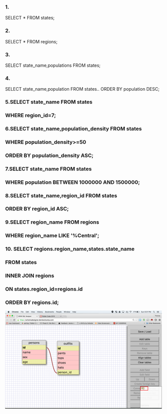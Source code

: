 ### 1.
SELECT * FROM states;
### 2.
SELECT * FROM regions;
### 3.
SELECT state_name,populations FROM states;
### 4.
SELECT state_name,population FROM states..
ORDER BY population DESC;
### 5.SELECT state_name FROM states
###   WHERE region_id=7;
### 6.SELECT state_name,population_density FROM states
###   WHERE population_density>=50
###   ORDER BY population_density ASC;
### 7.SELECT state_name FROM states
###   WHERE population BETWEEN 1000000 AND 1500000;
### 8.SELECT state_name,region_id FROM states
###   ORDER BY region_id ASC;
### 9.SELECT region_name FROM regions
###   WHERE region_name LIKE '%Central';
### 10. SELECT regions.region_name,states.state_name
###     FROM states
###     INNER JOIN regions
###     ON states.region_id=regions.id
###     ORDER BY regions.id;

![schema screenshot](./schema_screenshot.png)